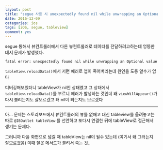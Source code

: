 ```yaml
---
layout: post
title: "segue 사용 시 unexpectedly found nil while unwrapping an Optional value 에러 발생"
date: 2016-12-09
categories: ios
tags: [iOS, segue, tableview]
comment: yes
---
```



segue 통해서 뷰컨트롤러에서 다른 뷰컨트롤러로 데이터를 전달하려고하는데 엉뚱한데서 문제가 발생했다.

```
fatal error: unexpectedly found nil while unwrapping an Optional value
```

`tableView.reloadData()`에서 저런 에러로 앱이 죽어버리는데 원인을 도통 알수가 없다

디버깅해보았더니 tableView가 nil인 상태였고 그 상태에서 `tableView.reloadData()`를 부르니 에러가 발생하는 것인데
왜 `viewWillAppear()`가 다시 불리는지도 잘모르겠고 왜 nil이 되는지도 모르겠다

---

아…
문제는 스토리보드에서 뷰컨트롤러의 뷰를 없애고 대신 tableview를 올려놓고는
따로 `@IBOutlet tableView` 를 선언하고 또다시 연결한 뒤에 tableView로 접근해서 생기는 문제다.

그러니까 다음 화면으로 넘길 때 tableView는 nil이 될수 있는데 (여기서 왜 그러는지 잘모르겠음)
이때 잘못 메서드가 불려서 죽는 것..
